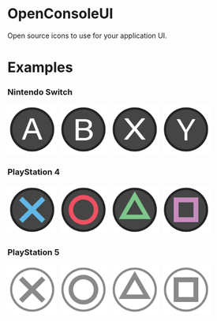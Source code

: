 # OpenConsoleUI
Open source icons to use for your application UI.

# Examples

### Nintendo Switch
<img src="https://github.com/UltimateNova1203/OpenConsoleUI/blob/main/nintendo/switch/a.png" alt="Nintendo Switch A" height="100"> <img src="https://github.com/UltimateNova1203/OpenConsoleUI/blob/main/nintendo/switch/b.png" alt="Nintendo Switch B" height="100"> <img src="https://github.com/UltimateNova1203/OpenConsoleUI/blob/main/nintendo/switch/x.png" alt="Nintendo Switch X" height="100"> <img src="https://github.com/UltimateNova1203/OpenConsoleUI/blob/main/nintendo/switch/y.png" alt="Nintendo Switch Y" height="100">

### PlayStation 4
<img src="https://github.com/UltimateNova1203/OpenConsoleUI/blob/main/sony/ps4/cross.png" alt="PlayStation 4 Cross" height="100"> <img src="https://github.com/UltimateNova1203/OpenConsoleUI/blob/main/sony/ps4/circle.png" alt="PlayStation 4 Circle" height="100"> <img src="https://github.com/UltimateNova1203/OpenConsoleUI/blob/main/sony/ps4/triangle.png" alt="PlayStation 4 Triangle" height="100"> <img src="https://github.com/UltimateNova1203/OpenConsoleUI/blob/main/sony/ps4/square.png" alt="PlayStation 4 Square" height="100">

### PlayStation 5
<img src="https://github.com/UltimateNova1203/OpenConsoleUI/blob/main/sony/ps5/cross.png" alt="PlayStation 5 Cross" height="100"> <img src="https://github.com/UltimateNova1203/OpenConsoleUI/blob/main/sony/ps5/circle.png" alt="PlayStation 5 Circle" height="100"> <img src="https://github.com/UltimateNova1203/OpenConsoleUI/blob/main/sony/ps5/triangle.png" alt="PlayStation 5 Triangle" height="100"> <img src="https://github.com/UltimateNova1203/OpenConsoleUI/blob/main/sony/ps5/square.png" alt="PlayStation 5 Square" height="100">
